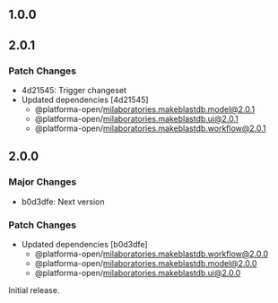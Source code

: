 ## 1.0.0

## 2.0.1

### Patch Changes

- 4d21545: Trigger changeset
- Updated dependencies [4d21545]
  - @platforma-open/milaboratories.makeblastdb.model@2.0.1
  - @platforma-open/milaboratories.makeblastdb.ui@2.0.1
  - @platforma-open/milaboratories.makeblastdb.workflow@2.0.1

## 2.0.0

### Major Changes

- b0d3dfe: Next version

### Patch Changes

- Updated dependencies [b0d3dfe]
  - @platforma-open/milaboratories.makeblastdb.workflow@2.0.0
  - @platforma-open/milaboratories.makeblastdb.model@2.0.0
  - @platforma-open/milaboratories.makeblastdb.ui@2.0.0

Initial release.
